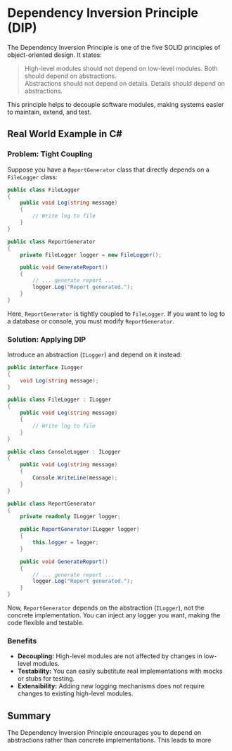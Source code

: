 # Dependency Inversion Principle (DIP)

The Dependency Inversion Principle is one of the five SOLID principles of object-oriented design. It states:

> High-level modules should not depend on low-level modules. Both should depend on abstractions.  
> Abstractions should not depend on details. Details should depend on abstractions.

This principle helps to decouple software modules, making systems easier to maintain, extend, and test.

## Real World Example in C#

### Problem: Tight Coupling

Suppose you have a `ReportGenerator` class that directly depends on a `FileLogger` class:

```csharp
public class FileLogger
{
    public void Log(string message)
    {
        // Write log to file
    }
}

public class ReportGenerator
{
    private FileLogger logger = new FileLogger();

    public void GenerateReport()
    {
        // ... generate report ...
        logger.Log("Report generated.");
    }
}
```

Here, `ReportGenerator` is tightly coupled to `FileLogger`. If you want to log to a database or console, you must modify `ReportGenerator`.

### Solution: Applying DIP

Introduce an abstraction (`ILogger`) and depend on it instead:

```csharp
public interface ILogger
{
    void Log(string message);
}

public class FileLogger : ILogger
{
    public void Log(string message)
    {
        // Write log to file
    }
}

public class ConsoleLogger : ILogger
{
    public void Log(string message)
    {
        Console.WriteLine(message);
    }
}

public class ReportGenerator
{
    private readonly ILogger logger;

    public ReportGenerator(ILogger logger)
    {
        this.logger = logger;
    }

    public void GenerateReport()
    {
        // ... generate report ...
        logger.Log("Report generated.");
    }
}
```

Now, `ReportGenerator` depends on the abstraction (`ILogger`), not the concrete implementation. You can inject any logger you want, making the code flexible and testable.

### Benefits

- **Decoupling:** High-level modules are not affected by changes in low-level modules.
- **Testability:** You can easily substitute real implementations with mocks or stubs for testing.
- **Extensibility:** Adding new logging mechanisms does not require changes to existing high-level modules.

## Summary

The Dependency Inversion Principle encourages you to depend on abstractions rather than concrete implementations. This leads to more
